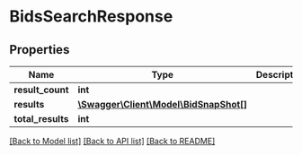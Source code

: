 # BidsSearchResponse

## Properties
Name | Type | Description | Notes
------------ | ------------- | ------------- | -------------
**result_count** | **int** |  | 
**results** | [**\Swagger\Client\Model\BidSnapShot[]**](BidSnapShot.md) |  | [optional] 
**total_results** | **int** |  | 

[[Back to Model list]](../README.md#documentation-for-models) [[Back to API list]](../README.md#documentation-for-api-endpoints) [[Back to README]](../README.md)


